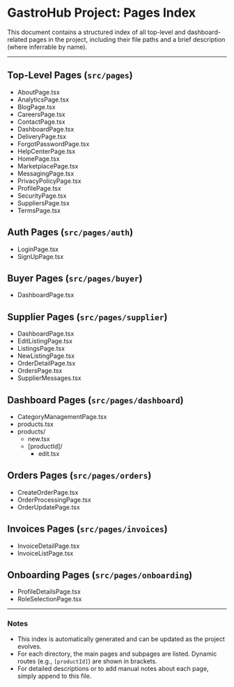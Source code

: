 # GastroHub Project: Pages Index

This document contains a structured index of all top-level and dashboard-related pages in the project, including their file paths and a brief description (where inferrable by name).

---

## Top-Level Pages (`src/pages`)
- AboutPage.tsx
- AnalyticsPage.tsx
- BlogPage.tsx
- CareersPage.tsx
- ContactPage.tsx
- DashboardPage.tsx
- DeliveryPage.tsx
- ForgotPasswordPage.tsx
- HelpCenterPage.tsx
- HomePage.tsx
- MarketplacePage.tsx
- MessagingPage.tsx
- PrivacyPolicyPage.tsx
- ProfilePage.tsx
- SecurityPage.tsx
- SuppliersPage.tsx
- TermsPage.tsx

## Auth Pages (`src/pages/auth`)
- LoginPage.tsx
- SignUpPage.tsx

## Buyer Pages (`src/pages/buyer`)
- DashboardPage.tsx

## Supplier Pages (`src/pages/supplier`)
- DashboardPage.tsx
- EditListingPage.tsx
- ListingsPage.tsx
- NewListingPage.tsx
- OrderDetailPage.tsx
- OrdersPage.tsx
- SupplierMessages.tsx

## Dashboard Pages (`src/pages/dashboard`)
- CategoryManagementPage.tsx
- products.tsx
- products/
  - new.tsx
  - [productId]/
    - edit.tsx

## Orders Pages (`src/pages/orders`)
- CreateOrderPage.tsx
- OrderProcessingPage.tsx
- OrderUpdatePage.tsx

## Invoices Pages (`src/pages/invoices`)
- InvoiceDetailPage.tsx
- InvoiceListPage.tsx

## Onboarding Pages (`src/pages/onboarding`)
- ProfileDetailsPage.tsx
- RoleSelectionPage.tsx

---

### Notes
- This index is automatically generated and can be updated as the project evolves.
- For each directory, the main pages and subpages are listed. Dynamic routes (e.g., `[productId]`) are shown in brackets.
- For detailed descriptions or to add manual notes about each page, simply append to this file.
